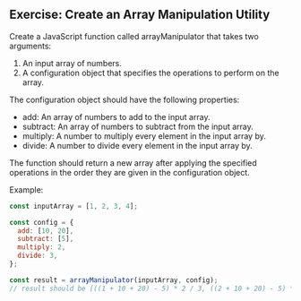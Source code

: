 ## Exercise: Create an Array Manipulation Utility

Create a JavaScript function called arrayManipulator that takes two arguments:

1. An input array of numbers.
2. A configuration object that specifies the operations to perform on the array.

The configuration object should have the following properties:

- add: An array of numbers to add to the input array.
- subtract: An array of numbers to subtract from the input array.
- multiply: A number to multiply every element in the input array by.
- divide: A number to divide every element in the input array by.

The function should return a new array after applying the specified operations in the order they are given in the configuration object.

Example:

```javascript
const inputArray = [1, 2, 3, 4];

const config = {
  add: [10, 20],
  subtract: [5],
  multiply: 2,
  divide: 3,
};

const result = arrayManipulator(inputArray, config);
// result should be [((1 + 10 + 20) - 5) * 2 / 3, ((2 + 10 + 20) - 5) * 2 / 3, ((3 + 10 + 20) - 5) * 2 / 3, ((4 + 10 + 20) - 5) * 2 / 3]
```
